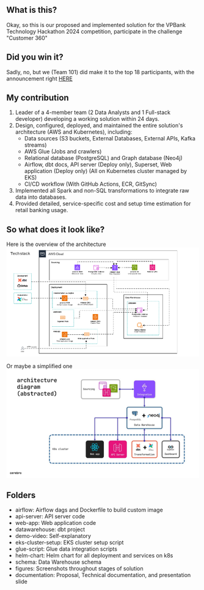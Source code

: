 ## What is this? 
Okay, so this is our proposed and implemented solution for the VPBank Technology Hackathon 2024 competition, participate in the challenge "Customer 360"

## Did you win it?
Sadly, no, but we (Team 101) did make it to the top 18 participants, with the announcement right [HERE](https://www.linkedin.com/posts/vpbank_vpbank-homeoftalents-activity-7201777548886695937-R0mL/)

## My contribution
 1. Leader of a 4-member team (2 Data Analysts and 1 Full-stack developer) developing a working solution within 24 days.
 2. Design, configured, deployed, and maintained the entire solution's architecture (AWS and Kubernetes), including:
    - Data sources (S3 buckets, External Databases, External APIs, Kafka streams)
    - AWS Glue (Jobs and crawlers)
    - Relational database (PostgreSQL) and Graph database (Neo4j)
    - Airflow, dbt docs, API server (Deploy only), Superset, Web application (Deploy only) (All on Kubernetes cluster managed by EKS)
    - CI/CD workflow (With GitHub Actions, ECR, GitSync)
 3. Implemented all Spark and non-SQL transformations to integrate raw data into databases.
 4. Provided detailed, service-specific cost and setup time estimation for retail banking usage.

## So what does it look like?
Here is the overview of the architecture
![Customer 360 - Detailed Architecture](https://raw.githubusercontent.com/jazzDung/retail-banking-customer360/main/figures/architecture/Detailed.png)


Or maybe a simplified one
![Customer 360 - Abstracted Architecture](https://raw.githubusercontent.com/jazzDung/retail-banking-customer360/main/figures/architecture/Abstracted.jpg)


## Folders
- airflow: Airflow dags and Dockerfile to build custom image
- api-server: API server code
- web-app: Web application code
- datawarehouse: dbt project
- demo-video: Self-explanatory
- eks-cluster-setup: EKS cluster setup script
- glue-script: Glue data integration scripts
- helm-chart: Helm chart for all deployment and services on k8s
- schema: Data Warehouse schema
- figures: Screenshots throughout stages of solution
- documentation: Proposal, Technical documentation, and presentation slide
